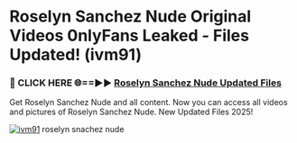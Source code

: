 # Roselyn Sanchez Nude Original Videos 0nlyFans Leaked - Files Updated! (ivm91)

<h3>🔴 CLICK HERE 🌐==►► <a href="https://tinyurl.com/5h6xmrr3" rel="nofollow">Roselyn Sanchez Nude Updated Files</a></h3>

Get Roselyn Sanchez Nude and all content. Now you can access all videos and pictures of Roselyn Sanchez Nude. New Updated Files 2025!

[![ivm91](https://i.imgur.com/KVD873Z.gif)](https://tinyurl.com/5h6xmrr3)
roselyn snachez nude
